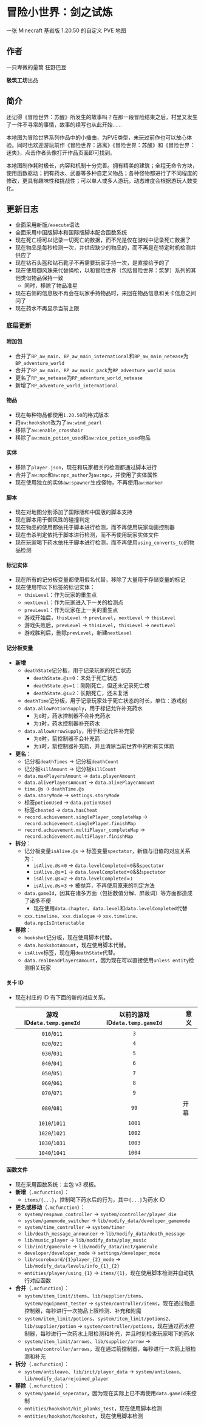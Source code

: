 # 冒险小世界：剑之试炼

一张 Minecraft 基岩版 1.20.50 的自定义 PVE 地图

## 作者

一只卑微的量筒
狂野巴豆

**极筑工坊**出品

## 简介

还记得《冒险世界：苏醒》所发生的故事吗？在那一段冒险结束之后，村里又发生了一件不寻常的事情，故事的续写也从此开始……

本地图为冒险世界系列作品中的小插曲，为PVE类型，未玩过前作也可以放心体验。同时也欢迎游玩前作《冒险世界：逃离》《冒险世界：苏醒》和《冒险世界：迷失》，点击作者头像打开作品页面即可找到。

本地图制作耗时极长，内容和机制十分完善。拥有精美的建筑；全程无命令方块，使用函数驱动；拥有药水、武器等多种自定义物品；各种怪物都进行了不同程度的修改，更具有趣味性和挑战性；可以单人或多人游玩，动态难度会根据游玩人数变化。

## 更新日志

- 全面采用新版`/execute`语法
- 全面采用中国版脚本和国际版脚本配合函数系统
- 现在死亡榜可以记录一切死亡的数据，而不光是仅在游戏中记录死亡数据了
- 现在物品是每秒检测一次，并供应缺少的物品的，而不再是在特定时机检测并供应了
- 现在钻石头盔和钻石靴子不再需要玩家手持一次，是直接给予的了
- 现在使用御风珠来代替绳枪，以和冒险世界（包括冒险世界：筑梦）系列的其他类似物品保持一致
  - 同时，移除了物品准星
- 现在右侧的信息板不再会在玩家手持物品时，来回在物品信息和关卡信息之间闪了
- 现在药水不再显示当前上限

### 底层更新

#### 附加包

- 合并了`BP_aw_main`、`BP_aw_main_international`和`BP_aw_main_netease`为`BP_adventure_world`
- 合并了`RP_aw_main`、`RP_aw_music_pack`为`RP_adventure_world_main`
- 更名了`RP_aw_netease`为`RP_adventure_world_netease`
- 新增了`RP_adventure_world_international`

#### 物品

- 现在每种物品都使用`1.20.50`的格式版本
- 将`aw:hookshot`改为了`aw:wind_pearl`
- 移除了`aw:enable_crosshair`
- 移除了`aw:main_potion_used`和`aw:vice_potion_used`物品

#### 实体

- 移除了`player.json`，现在和玩家相关的检测都通过脚本进行
- 合并了`aw:npc`和`aw:npc_author`为`aw:npc`，并使用了实体属性
- 现在使用独立的实体`aw:spawner`生成怪物，不再使用`aw:marker`

#### 脚本

- 现在对地图分别添加了国际版和中国版的脚本支持
- 现在脚本用于御风珠的碰撞判定
- 现在物品的使用都依托于脚本进行检测，而不再使用玩家动画控制器
- 现在击杀判定依托于脚本进行检测，而不再使用玩家实体文件
- 现在玩家喝下药水依托于脚本进行检测，而不再使用`using_converts_to`的物品检测

#### 标记实体

- 现在所有的记分板变量都使用假名代替，移除了大量用于存储变量的标记
- 现在使用带以下标签的标记实体：
  - `thisLevel`：作为玩家的重生点
  - `nextLevel`：作为玩家进入下一关的检测点
  - `prevLevel`：作为玩家在上一关的重生点
  - 游戏开始后，`thisLevel` -> `prevLevel`，`nextLevel` -> `thisLevel`
  - 游戏失败后，`prevLevel` -> `thisLevel`，`thisLevel` -> `nextLevel`
  - 游戏胜利后，删除`prevLevel`，新建`nextLevel`

#### 记分板变量

- **新增**
  - `deathState`记分板，用于记录玩家的死亡状态
    - `deathState.@s`=`0`：未处于死亡状态
    - `deathState.@s`=`1`：刚刚死亡，但还未记录死亡榜
    - `deathState.@s`=`2`：长期死亡，还未复活
  - `deathTime`记分板，用于记录玩家处于死亡状态的时长，单位：游戏刻
  - `data.allowPotionSupply`，用于标记允许补充药水
    - 为`0`时，药水控制器不会补充药水
    - 为`1`时，药水控制器补充药水
  - `data.allowArrowSupply`，用于标记允许补充箭
    - 为`0`时，箭控制器不会补充箭
    - 为`1`时，箭控制器补充箭，并且清除当前世界中的所有实体箭
- **更名**：
  - 记分板`deathTimes` -> 记分板`deathCount`
  - 记分板`killAmount` -> 记分板`killCount`
  - `data.maxPlayersAmount` -> `data.playerAmount`
  - `data.alivePlayersAmount` -> `data.alivePlayerAmount`
  - `time.@s` -> `deathTime.@s`
  - `data.storyMode` -> `settings.storyMode`
  - 标签`potionUsed` -> `data.potionUsed`
  - 标签`cheated` -> `data.hasCheat`
  - `record.achievement.singlePlayer_completeMap` -> `record.achievement.singlePlayer.finishMap`
  - `record.achievement.multiPlayer_completeMap` -> `record.achievement.multiPlayer.finishMap`
- **拆分**：
  - 记分板变量`isAlive.@s` -> 标签变量`spectator`，新值与旧值的对应关系为：
    - `isAlive.@s`=`0` -> `data.levelCompleted`=`0`&&`spectator`
    - `isAlive.@s`=`1` -> `data.levelCompleted`=`0`&&!`spectator`
    - `isAlive.@s`=`2` -> `data.levelCompleted`=`1`
    - `isAlive.@s`=`3` -> 被抛弃，不再使用原来的判定方法
  - `data.gameId`，因其在诸多方面（包括数值分解、屏蔽词）等方面都造成了诸多不便
    - 现在使用`data.chapter`、`data.level`和`data.levelCompleted`代替
  - `xxx.timeline`、`xxx.dialogue` -> `xxx.timeline`、`data.npcIsInteractable`
- **移除**：
  - `hookshot`记分板，现在使用脚本代替。
  - `data.hookshotAmount`，现在使用脚本代替。
  - `isAlive`标签，现在用`deathState`代替。
  - `data.realDeadPlayersAmount`，因为现在可以直接使用`unless entity`检测相关玩家

#### 关卡 ID

- 现在村庄的 ID 有下面的新的对应关系。

  | 游戏ID`data.temp.gameId` | 以前的游戏ID`data.temp.gameId` | 意义 |
  | :---: | :---: | --- |
  | `010`/`011` | `3` | |
  | `020`/`021` | `4` | |
  | `030`/`031` | `5` | |
  | `040`/`041` | `6` | |
  | `050`/`051` | `7` | |
  | `060`/`061` | `8` | |
  | `070`/`071` | `9` | |
  | `080`/`081` | `99` | 开幕 |
  | `1010`/`1011` | `1001` | |
  | `1020`/`1021` | `1002` | |
  | `1030`/`1031` | `1003` | |
  | `1040`/`1041` | `1004` | |

#### 函数文件

- 现在采用函数系统：主包 v3 模板。
- **新增**（`.mcfunction`）：
  - `items/{...}`，控制喝下药水后的行为，其中`{...}`为药水 ID
- **更名或移动**（`.mcfunction`）：
  - `system/respawn_controller` -> `system/controller/player_die`
  - `system/gamemode_switcher` -> `lib/modify_data/developer_gamemode`
  - `system/time_controller` -> `system/timer`
  - `lib/death_message_announcer` -> `lib/modify_data/death_message`
  - `lib/music_player` -> `lib/modify_data/play_music`
  - `lib/init/gamerule` -> `lib/modify_data/init/gamerule`
  - `developer/developer_mode` -> `settings/developer_mode`
  - `lib/scoreboard/{1}player_{2}_mode` -> `lib/modify_data/levels/info_{1}_{2}`
  - `entities/player/using_{1}` -> `items/{1}`，现在使用脚本检测并自动执行对应函数
- **合并**（`.mcfunction`）：
  - `system/item_limit/items`、`lib/supplier/items`、`system/equipment_tester` -> `system/controller/items`，现在通过物品控制器，每秒进行一次物品上限检测、补充和附魔
  - `system/item_limit/potions`、`system/item_limit/potions2`、`lib/supplier/potion` -> `system/controller/potions`，现在通过药水控制器，每秒进行一次药水上限检测和补充，并且时刻检查玩家喝下的药水
  - `system/item_limit/arrows`、`lib/supplier/arrow` -> `system/controller/arrows`，现在通过箭控制器，每秒进行一次箭上限检测和补充
- **拆分**（`.mcfunction`）：
  - `system/antileave`、`lib/init/player_data` -> `system/antileave`、`lib/modify_data/rejoined_player`
- **移除**（`.mcfunction`）：
  - `system/gameid_seperator`，因为现在实际上已不再使用`data.gameId`来控制
  - `entities/hookshot/hit_planks_test`，现在使用脚本检测
  - `entities/hookshot/hookshot`，现在使用脚本检测

